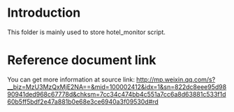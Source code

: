 # Introduction
This folder is mainly used to store hotel_monitor script.

# Reference document link
You can get more information at source link: http://mp.weixin.qq.com/s?__biz=MzU3MzQxMjE2NA==&mid=100002412&idx=1&sn=822dc8eee95d9890941ded968c67778d&chksm=7cc34c474bb4c551a7cc6a8d63881c533f1d60b5ff5bdf2e47a881b0e68e3ce6940a3f09530d#rd
